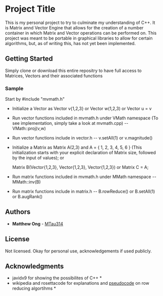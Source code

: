 # Project Title

This is my personal project to try to culminate my understanding of C++. It is Matrix annd Vector Engine that allows for the creation of a number container in which Matrix and Vector operations can be performed on. This project was meant to be portable in graphical libraries to allow for certain algorithms, but, as of writing this, has not yet been implemented.

## Getting Started

Simply clone or download this entire repositry to have full access to Matrices, Vectors and their associated functions

### Sample
Start by #include "mvmath.h"

- Initialize a Vector as
    Vector v{1,2,3} or 
    Vector w(1,2,3) or 
    Vector u = v

- Run vector functions included in mvmath.h under VMath namespace (To see implementation, simply take a look at mvmath.cpp) --
    VMath::proj(v,w)
- Run vector functions include in vector.h --
    v.setAll(1) or v.magnitude()

- Initialize a Matrix as
    Matrix A(2,3) and 
    A = { 1, 2, 3,
          4, 5, 6 }
    (This initialization starts with your explicit declaration of Matrix size, followed by the input of values); or 
          
    Matrix B(Vector{1,2,3}, Vector{1,2,3}, Vector{1,2,3}) or
    Matrix C = A;
    
- Run matrix functions included in mvmath.h under MMath namespace --
  MMath::inv(B)
- Run matrix functions include in matrix.h --
  B.rowReduce() or B.setAll(1) or B.augRank()

## Authors

* **Matthew Ong** - [MTau314](https://github.com/MTau314)

## License

Not licensed. Okay for personal use, acknowledgements if used publicly.

## Acknowledgments

* javidx9 for showing the possibilites of C++ *
* wikipedia and rosettacode for explanations and [pseudocode](https://rosettacode.org/wiki/Reduced_row_echelon_form#C.2B.2B) on row reducing algortihms *
